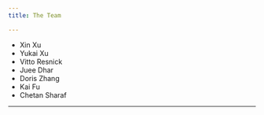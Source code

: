 ```yaml
---
title: The Team

---
```


  - Xin Xu  
  - Yukai Xu 
  - Vitto Resnick 
  - Juee Dhar 
  - Doris Zhang 
  - Kai Fu
  - Chetan Sharaf

---

